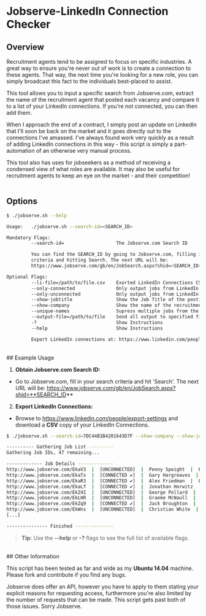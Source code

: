 # Jobserve-LinkedIn Connection Checker

## Overview

Recruitment agents tend to be assigned to focus on specific industries. A great way to ensure you're never out of work is to create a connection to these agents. That way, the next time you're looking for a new role, you can simply broadcast this fact to the individuals best-placed to assist.

This tool allows you to input a specific search from Jobserve.com, extract the name of the recruitment agent that posted each vacancy and compare it to a list of your LinkedIn connections. If you're not connected, you can then add them.

When I approach the end of a contract, I simply post an update on LinkedIn that I'll soon be back on the market and it goes directly out to the connections I've amassed. I've always found work very quickly as a result of adding LinkedIn connections in this way - this script is simply a part-automation of an otherwise very manual process.

This tool also has uses for jobseekers as a method of receiving a condensed view of what roles are available. It may also be useful for recruitment agents to keep an eye on the market - and their competition!
<br><br>
## Options

```bash
$ ./jobserve.sh --help

Usage:   ./jobserve.sh --search-id=<SEARCH_ID>

Mandatory Flags:
         --search-id=                   The Jobserve.com Search ID

         You can find the SEARCH_ID by going to Jobserve.com, filling in your job search
         criteria and hitting Search. The next URL will be:
         https://www.jobserve.com/gb/en/JobSearch.aspx?shid=<SEARCH_ID>

Optional Flags:
         --li-file=/path/to/file.csv    Exorted LinkedIn Connections CSV file path
         --only-connected               Only output jobs from LinkedIn connections
         --only-unconnected             Only output jobs from LinkedIn strangers
         --show-jobtitle                Show the Job Title of the posting
         --show-company                 Show the name of the recruitment agency
         --unique-names                 Supress multiple jobs from the same agent
         --output-file=/path/to/file    Send all output to specified file
         -?                             Show Instructions
         --help                         Show Instructions

         Export LinkedIn connections at: https://www.linkedin.com/people/export-settings
```
<br>
## Example Usage

 1. **Obtain Jobserve.com Search ID:**
   - Go to Jobserve.com, fill in your search criteria and hit 'Search'. The next URL will be: https://www.jobserve.com/gb/en/JobSearch.aspx?shid=**SEARCH_ID**
 2. **Export LinkedIn Connections:**
   - Browse to https://www.linkedin.com/people/export-settings and download a **CSV** copy of your LinkedIn Connections.
 
```bash
$ ./jobserve.sh --search-id=7DC44B1B4201643D7F --show-company --show-jobtitle --li-file=~/Downloads/linkedin_connections_export_microsoft_outlook.csv --unique-names

---------- Gathering Job List ---------
Gathering Job IDs, 47 remaining...

------------- Job Details -------------
http://www.jobserve.com/EkaV3  |  [UNCONNECTED]  |  Penny Speight  |  Enterprise storage Consultant - Cisco UCS  |  Ifftner Solutions
http://www.jobserve.com/EkaTs  |  [CONNECTED ✔]  |  Gary Hargreaves  |  Linux Consultant/Engineer  |  X4 Group
http://www.jobserve.com/EkaR3  |  [CONNECTED ✔]  |  Alex Friedman  |  Linux Consultant  |  Computappoint
http://www.jobserve.com/EkaLf  |  [CONNECTED ✔]  |  Jonathan Horwitz  |  Linux Devops Engineer (Puppet/MySQL/PHP)  |  Harvey Nash IT Recruitment UK
http://www.jobserve.com/EkZ4I  |  [UNCONNECTED]  |  George Pollard  |  Senior UNIX/Linux Engineer  |  Nicoll Curtin Technology
http://www.jobserve.com/EkLHR  |  [UNCONNECTED]  |  Graeme McNaull  |  DevOps Build Engineer  |  Harvey Nash Plc
http://www.jobserve.com/EkZq9  |  [CONNECTED ✔]  |  Jack Broughton  |  DevOps Engineer - AWS - Linux - Wintel  |  eSynergy Solutions
http://www.jobserve.com/EkWns  |  [UNCONNECTED]  |  Christian White  |  Infrastructure DevOps Engineer - Contract - £500 - Linux  |  onezeero
[...]

--------------- Finished --------------
```
> **Tip:** Use the **--help** or **-?** flags to see the full list of available flags.

<br>
## Other Information

This script has been tested as far and wide as my **Ubuntu 14.04** machine.
Please fork and contribute if you find any bugs.

Jobserve does offer an API, however you have to apply to them stating your explicit reasons for requesting access, furthermore you're also limited by the number of requests that can be made. This script gets past both of those issues. Sorry Jobserve.
